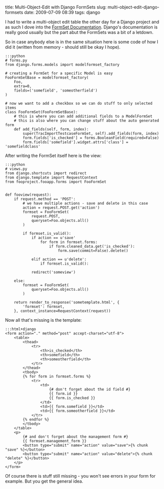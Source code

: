 title: Multi-Object-Edit with Django FormSets
slug: multi-object-edit-django-formsets
date: 2009-07-09 08:39
tags: django

I had to write a multi-object edit table the other day for a Django project and as such I dove into the [FormSet Documentation](http://docs.djangoproject.com/en/dev/topics/forms/formsets/). Django's documentation is really good usually but the part abut the FormSets was a bit of a letdown.

So in case anybody else is in the same situation here is some code of how I did it (written from memory - should still be okay I hope).


	:::python
	# forms.py
	from django.forms.models import modelformset_factory

	# creating a FormSet for a specific Model is easy
	FooFormSetBase = modelformset_factory(
		Foo,
		extra=0,
		fields=('somefield', 'someotherfield')
	)

	# now we want to add a checkbox so we can do stuff to only selected items
	class FooFormSet(FooFormSetBase):
		# this is where you can add additional fields to a ModelFormSet
		# this is also where you can change stuff about the auto generated form
		def add_fields(self, form, index):
			super(TracImportTestcaseFormSet, self).add_fields(form, index)
			form.fields['is_checked'] = forms.BooleanField(required=False)
			form.fields['somefield'].widget.attrs['class'] = 'somefieldclass'

After writing the FormSet itself here is the view:

	:::python
	# views.py
	from django.shortcuts import redirect
	from django.template import RequestContext
	from fooproject.fooapp.forms import FooFormSet


	def fooview(request):
		if request.method == 'POST':
			# we have multiple actions - save and delete in this case
			action = request.POST.get('action')
			formset = FooFormSet(
				request.POST,
				queryset=Foo.objects.all()
			)

			if formset.is_valid():
				if action == u'save'
					for form in formset.forms:
						if form.cleaned_data.get('is_checked'):
							form.save(commit=False).delete()
				
				elif action == u'delete':
					if formset.is_valid():
			
				redirect('someview')
			
		else:
			formset = FooFormSet(
				queryset=Foo.objects.all()
			)

		return render_to_response('sometemplate.html', {
			'formset': formset,
		}, context_instance=RequestContext(request))

Now all that's missing is the template:

	:::html+django
	<form action="." method="post" accept-charset="utf-8">
		<table>
			<thead>
				<tr>
					<th>is_checked</th>
					<th>somefield</th>
					<th>someotherfield</th>
				</tr>
			</thead>
			<tbody>
			{% for form in formset.forms %}
				<tr>
					<td>
						{# don't forget about the id field #}
						{{ form.id }}
						{{ form.is_checked }}
					</td>
					<td>{{ form.somefield }}</td>
					<td>{{ form.someotherfield }}</td>
				</tr>
			{% endfor %}		
			</tbody>
		</table>
		<p>
			{# and don't forget about the management form #}
			{{ formset.management_form }}
			<button type="submit" name="action" value="save">{% chunk "save" %}</button>
			<button type="submit" name="action" value="delete">{% chunk "delete" %}</button>
		</p>
	</form>

Of course there is stuff still missing - you won't see errors in your form for example. But you get the general idea.

